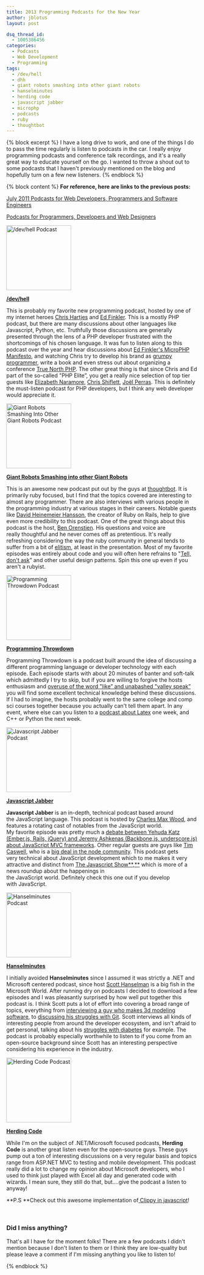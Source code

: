 ```yaml
---
title: 2013 Programming Podcasts for the New Year
author: jblotus
layout: post

dsq_thread_id:
  - 1005386456
categories:
  - Podcasts
  - Web Development
  - Programming
tags:
  - /dev/hell
  - dhh
  - giant robots smashing into other giant robots
  - hanselminutes
  - herding code
  - javascript jabber
  - microphp
  - podcasts
  - ruby
  - thoughtbot
---
```

{% block excerpt %}
I have a long drive to work, and one of the things I do to pass the time regularly is listen to podcasts in the car. I really enjoy programming podcasts and conference talk recordings, and it's a really great way to educate yourself on the go. I wanted to throw a shout out to some podcasts that I haven't previously mentioned on the blog and hopefully turn on a few new listeners.
{% endblock %}

{% block content %}
**For reference, here are links to the previous posts:**

[July 2011 Podcasts for Web Developers, Programmers and Software Engineers][1]

[Podcasts for Programmers, Developers and Web Designers][2]


<a href="http://devhell.info"><img class="img-thumbnail" alt="/dev/hell Podcast" src="http://www.jblotus.com/wp-content/uploads/2013/01/dev-hell-podcast.jpg" width="170" height="170" /></a>

**[/dev/hell][3]**

This is probably my favorite new programming podcast, hosted by one of my internet heroes [Chris Hartjes][4] and [Ed Finkler][5]. This is a mostly PHP podcast, but there are many discussions about other languages like Javascript, Python, etc. Truthfully those discussions are generally presented through the lens of a PHP developer frustrated with the shortcomings of his chosen language. It was fun to listen along to this podcast over the year and hear discussions about [Ed Finkler's MicroPHP Manifesto][6], and watching Chris try to develop his brand as [grumpy programmer][7], write a book and even stress out about organizing a conference [True North PHP][8].
The other great thing is that since Chris and Ed part of the so-called "PHP Elite&#8221;, you get a really nice selection of top tier guests like [Elizabeth Naramore][9], [Chris Shiflett][10], [Joël Perras][11]. This is definitely the must-listen podcast for PHP developers, but I think any web developer would appreciate it.

<a href="http://robots.thoughtbot.com/"><img class="img-thumbnail" alt="Giant Robots Smashing Into Other Giant Robots Podcast" src="http://www.jblotus.com/wp-content/uploads/2013/01/giant-robots-podcast.jpg" width="170" height="170" /></a>

[**Giant Robots Smashing into other Giant Robots**][12]

This is an awesome new podcast put out by the guys at [thoughtbot][13]. It is primarily ruby focused, but I find that the topics covered are interesting to almost any programmer. There are also interviews with various people in the programming industry at various stages in their careers. Notable guests like [David Heinemeier Hansson][14], the creator of Ruby on Rails, help to give even more credibility to this podcast. One of the great things about this podcast is the host, [Ben Orenstien][15]. His questions and voice are really thoughtful and he never comes off as pretentious. It's really refreshing considering the way the ruby community in general tends to suffer from a bit of [elitism][16], at least in the presentation. Most of my favorite episodes was entirely about code and you will often here refrains to "[Tell, don't ask][17]&#8221; and other useful design patterns. Spin this one up even if you aren't a rubyist.

<a href="http://programmingthrowdown.blogspot.com/"><img class="img-thumbnail" alt="Programming Throwdown Podcast" src="http://www.jblotus.com/wp-content/uploads/2013/01/programming-throwdown-podcast.jpg" width="170" height="170" /></a>

**[Programming Throwdown][18]**

Programming Throwdown is a podcast built around the idea of discussing a different programming language or developer technology with each episode. Each episode starts with about 20 minutes of banter and soft-talk which admittedly I try to skip, but if you are willing to forgive the hosts enthusiasm and [overuse of the word "like&#8221; and unabashed "valley speak&#8221;][19] you will find some excellent technical knowledge behind these discussions. If I had to imagine, the hosts probably went to the same college and comp sci courses together because you actually can't tell them apart. In any event, where else can you listen to a [podcast about Latex][20] one week, and C++ or Python the next week.

<a href="http://javascriptjabber.com/"><img class="img-thumbnail" alt="Javascript Jabber Podcast" src="http://www.jblotus.com/wp-content/uploads/2013/01/javascript-jabber-podcast.jpg" width="170" height="170" /></a>

**[Javascript Jabber][21]**

**Javascript Jabber** is an in-depth, technical podcast based around the JavaScript language. This podcast is hosted by [Charles Max Wood][22], and features a rotating cast of notables from the JavaScript world. My favorite episode was pretty much a [debate between Yehuda Katz (Ember.js, Rails, jQuery) and Jeremy Ashkenas (Backbone,js, underscore.js) about JavaScript MVC frameworks][23]. Other regular guests are guys like [Tim Caswell][24], who is a [big deal in the node community][25]. This podcast gets very technical about JavaScript development which to me makes it very attractive and distinct from [The Javascript Show**,**][26] which is more of a news roundup about the happenings in the JavaScript world. Definitely check this one out if you develop with JavaScript.

<a href="http://www.hanselminutes.com/"><img class="img-thumbnail" alt="Hanselminutes Podcast" src="http://www.jblotus.com/wp-content/uploads/2013/01/hanselminutes-podcast.jpg" width="170" height="170" /></a>

**[Hanselminutes][27]**

I initially avoided **Hanselminutes** since I assumed it was strictly a .NET and Microsoft centered podcast, since host [Scott Hanselman][28] is a big fish in the Microsoft World. After running dry on podcasts I decided to download a few episodes and I was pleasantly surprised by how well put together this podcast is. I think Scott puts a lot of effort into covering a broad range of topics, everything from [interviewing a guy who makes 3d modeling software][29], to [discussing his struggles with Git][30]. Scott interviews all kinds of interesting people from around the developer ecosystem, and isn't afraid to get personal, talking about his [struggles with diabetes][31] for example. The podcast is probably especially worthwhile to listen to if you come from an open-source background since Scott has an interesting perspective considering his experience in the industry.

<a href="http://herdingcode.com/"><img class="img-thumbnail" title="Herding Code Podcast" alt="Herding Code Podcast" src="http://www.jblotus.com/wp-content/uploads/2013/01/herding-code-podcast.jpg" width="170" height="170" /></a>

**[Herding Code][32]**

While I'm on the subject of .NET/Microsoft focused podcasts, **Herding Code** is another great listen even for the open-source guys. These guys pump out a ton of interesting discussions on a very regular basis and topics range from ASP.NET MVC to testing and mobile development. This podcast really did a lot to change my opinion about Microsoft developers, who I used to think just played with Excel all day and generated code with wizards. I mean sure, they still do that, but&#8230;.give the podcast a listen to anyway!

**P.S **Check out this awesome implementation of[ Clippy in javascript][33]!

&nbsp;

### Did I miss anything?

That's all I have for the moment folks! There are a few podcasts I didn't mention because I don't listen to them or I think they are low-quality but please leave a comment if I'm missing anything you like to listen to!

[1]: http://www.jblotus.com/2011/07/21/july-2011-podcasts-for-web-developers-programmers-and-software-engineers/ "July 2011 Podcasts for Web Developers, Programmers and Software Engineers"
[2]: http://www.jblotus.com/2011/06/04/podcasts-for-programmers-developers-and-web-designers/ "Podcasts for Programmers, Developers and Web Designers"
[3]: http://devhell.info/
[4]: https://twitter.com/grmpyprogrammer
[5]: https://twitter.com/funkatron
[6]: http://microphp.org/
[7]: http://www.littlehart.net/atthekeyboard/
[8]: http://truenorthphp.ca
[9]: https://twitter.com/ElizabethN
[10]: https://twitter.com/shiflett
[11]: https://twitter.com/jperras
[12]: http://robots.thoughtbot.com/
[13]: http://www.thoughtbot.com/
[14]: http://learn.thoughtbot.com/podcast/28
[15]: https://twitter.com/r00k
[16]: http://www.reddit.com/r/ruby/comments/elygz/what_is_the_biggest_current_problem_in_ruby/
[17]: http://robots.thoughtbot.com/post/27572137956/tell-dont-ask
[18]: http://programmingthrowdown.blogspot.com/
[19]: http://www.wikihow.com/Stop-Saying-the-Word-%22Like%22
[20]: http://programmingthrowdown.blogspot.com/2012/12/episode-22-latex.html
[21]: http://javascriptjabber.com/
[22]: https://twitter.com/cmaxw
[23]: http://javascriptjabber.com/004-jsj-backbone-js-with-jeremy-ashkenas/
[24]: https://twitter.com/creationix
[25]: http://howtonode.org/
[26]: http://javascriptshow.com/
[27]: http://www.hanselminutes.com/
[28]: http://www.hanselman.com/blog/
[29]: http://www.hanselminutes.com/344/moment-of-inspiration-inside-the-moi3d-modelling-tool-with-michael-gibson
[30]: http://www.hanselminutes.com/350/learning-how-to-learn-git-with-michael-sarchet
[31]: http://www.hanselman.com/blog/TheSadStateOfDiabetesTechnologyIn2012.aspx
[32]: http://herdingcode.com/
[33]: http://www.smore.com/clippy-js
{% endblock %}
